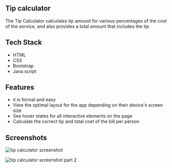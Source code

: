 ## Tip calculator

The Tip Calculator calculates tip amount for various percentages of the cost of the service, and also provides a total amount that includes the tip


## Tech Stack
- HTML
- CSS
- Bootstrap
- Java script
  
## Features
- it is formal and easy
- View the optimal layout for the app depending on their device's screen size
- See hover states for all interactive elements on the page
- Calculate the correct tip and total cost of the bill per person

  
## Screenshots
![tip calculator screenshot](https://user-images.githubusercontent.com/91385981/137312913-f4ad5c3f-4862-4553-8200-0759331710e6.png)



![tip calculator screenshot part 2](https://user-images.githubusercontent.com/91385981/137313061-b0a3be15-d602-4830-aa8e-688bb88a736a.png)

  
